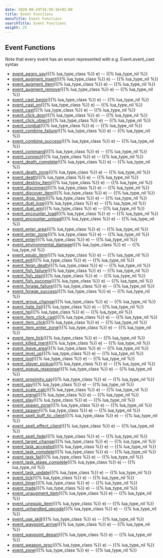 ```yaml
---
date: 2020-08-24T16:50:16+02:00
title: Event Functions
menuTitle: Event Functions
searchTitle: Event Functions
weight: 25
---
```


## Event Functions

Note that every event has an enum represented with e.g. Event.event_cast syntax

- [event_aggro_say](aggro_say)({{% lua_type_class %}} e) -- {{% lua_type_nil %}}
- [event_augment_insert](augment_insert)({{% lua_type_class %}} e) -- {{% lua_type_nil %}}
- [event_augment_item](augment_item)({{% lua_type_class %}} e) -- {{% lua_type_nil %}}
- [event_augment_remove](augment_remove)({{% lua_type_class %}} e) -- {{% lua_type_nil %}}
- [event_cast_begin](cast_begin)({{% lua_type_class %}} e) -- {{% lua_type_nil %}}
- [event_cast_on](cast_on)({{% lua_type_class %}} e) -- {{% lua_type_nil %}}
- [event_cast](cast)({{% lua_type_class %}} e) -- {{% lua_type_nil %}}
- [event_click_door](click_door)({{% lua_type_class %}} e) -- {{% lua_type_nil %}}
- [event_click_object](click_object)({{% lua_type_class %}} e) -- {{% lua_type_nil %}}
- [event_combat](combat)({{% lua_type_class %}} e) -- {{% lua_type_nil %}}
- [event_combine_failure](combine_failure)({{% lua_type_class %}} e) -- {{% lua_type_nil %}}
- [event_combine_success](combine_success)({{% lua_type_class %}} e) -- {{% lua_type_nil %}}
- [event_command](command)({{% lua_type_class %}} e) -- {{% lua_type_nil %}}
- [event_connect](connect)({{% lua_type_class %}} e) -- {{% lua_type_nil %}}
- [event_death_complete](death_complete)({{% lua_type_class %}} e) -- {{% lua_type_nil %}}
- [event_death_zone](death_zone)({{% lua_type_class %}} e) -- {{% lua_type_nil %}}
- [event_death](death)({{% lua_type_class %}} e) -- {{% lua_type_nil %}}
- [event_destroy_item](destroy_item)({{% lua_type_class %}} e) -- {{% lua_type_nil %}}
- [event_disconnect](disconnect)({{% lua_type_class %}} e) -- {{% lua_type_nil %}}
- [event_discover_item](discover_item)({{% lua_type_class %}} e) -- {{% lua_type_nil %}}
- [event_drop_item](drop_item)({{% lua_type_class %}} e) -- {{% lua_type_nil %}}
- [event_duel_lose](duel_lose)({{% lua_type_class %}} e) -- {{% lua_type_nil %}}
- [event_duel_win](duel_win)({{% lua_type_class %}} e) -- {{% lua_type_nil %}}
- [event_encounter_load](encounter_load)({{% lua_type_class %}} e) -- {{% lua_type_nil %}}
- [event_encounter_unload](encounter_unload)({{% lua_type_class %}} e) -- {{% lua_type_nil %}}
- [event_enter_area](enter_area)({{% lua_type_class %}} e) -- {{% lua_type_nil %}}
- [event_enter_zone](enter_zone)({{% lua_type_class %}} e) -- {{% lua_type_nil %}}
- [event_enter](enter)({{% lua_type_class %}} e) -- {{% lua_type_nil %}}
- [event_environmental_damage](environmental_damage)({{% lua_type_class %}} e) -- {{% lua_type_nil %}}
- [event_equip_item](equip_item)({{% lua_type_class %}} e) -- {{% lua_type_nil %}}
- [event_exit](exit)({{% lua_type_class %}} e) -- {{% lua_type_nil %}}
- [event_feign_death](feign_death)({{% lua_type_class %}} e) -- {{% lua_type_nil %}}
- [event_fish_failure](fish_failure)({{% lua_type_class %}} e) -- {{% lua_type_nil %}}
- [event_fish_start](fish_start)({{% lua_type_class %}} e) -- {{% lua_type_nil %}}
- [event_fish_success](fish_success)({{% lua_type_class %}} e) -- {{% lua_type_nil %}}
- [event_forage_failure](forage_failure)({{% lua_type_class %}} e) -- {{% lua_type_nil %}}
- [event_forage_success](forage_success)({{% lua_type_class %}} e) -- {{% lua_type_nil %}}
- [event_group_change](group_change)({{% lua_type_class %}} e) -- {{% lua_type_nil %}}
- [event_hate_list](hate_list)({{% lua_type_class %}} e) -- {{% lua_type_nil %}}
- [event_hp](hp)({{% lua_type_class %}} e) -- {{% lua_type_nil %}}
- [event_item_click_cast](item_click_cast)({{% lua_type_class %}} e) -- {{% lua_type_nil %}}
- [event_item_click](item_click)({{% lua_type_class %}} e) -- {{% lua_type_nil %}}
- [event_item_enter_zone](item_enter_zone)({{% lua_type_class %}} e) -- {{% lua_type_nil %}}
- [event_item_tick](item_tick)({{% lua_type_class %}} e) -- {{% lua_type_nil %}}
- [event_killed_merit](killed_merit)({{% lua_type_class %}} e) -- {{% lua_type_nil %}}
- [event_leave_area](leave_area)({{% lua_type_class %}} e) -- {{% lua_type_nil %}}
- [event_level_up](level_up)({{% lua_type_class %}} e) -- {{% lua_type_nil %}}
- [event_loot](loot)({{% lua_type_class %}} e) -- {{% lua_type_nil %}}
- [event_player_pickup](player_pickup)({{% lua_type_class %}} e) -- {{% lua_type_nil %}}
- [event_popup_response](popup_response)({{% lua_type_class %}} e) -- {{% lua_type_nil %}}
- [event_proximity_say](proximity_say)({{% lua_type_class %}} e) -- {{% lua_type_nil %}}
- [event_say](say)({{% lua_type_class %}} e) -- {{% lua_type_nil %}}
- [event_scale_calc](scale_calc)({{% lua_type_class %}} e) -- {{% lua_type_nil %}}
- [event_signal](signal)({{% lua_type_class %}} e) -- {{% lua_type_nil %}}
- [event_slay](slay)({{% lua_type_class %}} e) -- {{% lua_type_nil %}}
- [event_spawn_zone](spawn_zone)({{% lua_type_class %}} e) -- {{% lua_type_nil %}}
- [event_spawn](spawn)({{% lua_type_class %}} e) -- {{% lua_type_nil %}}
- [event_spell_buff_tic_client](spell_buff_tic_client)({{% lua_type_class %}} e) -- {{% lua_type_nil %}}
- [event_spell_effect_client](spell_effect_client)({{% lua_type_class %}} e) -- {{% lua_type_nil %}}
- [event_spell_fade](spell_fade)({{% lua_type_class %}} e) -- {{% lua_type_nil %}}
- [event_target_change](target_change)({{% lua_type_class %}} e) -- {{% lua_type_nil %}}
- [event_task_accepted](task_accepted)({{% lua_type_class %}} e) -- {{% lua_type_nil %}}
- [event_task_complete](task_complete)({{% lua_type_class %}} e) -- {{% lua_type_nil %}}
- [event_task_fail](task_fail)({{% lua_type_class %}} e) -- {{% lua_type_nil %}}
- [event_task_stage_complete](task_stage_complete)({{% lua_type_class %}} e) -- {{% lua_type_nil %}}
- [event_task_update](task_update)({{% lua_type_class %}} e) -- {{% lua_type_nil %}}
- [event_tick](tick)({{% lua_type_class %}} e) -- {{% lua_type_nil %}}
- [event_timer](timer)({{% lua_type_class %}} e) -- {{% lua_type_nil %}}
- [event_trade](trade)({{% lua_type_class %}} e) -- {{% lua_type_nil %}}
- [event_unaugment_item](unaugment_item)({{% lua_type_class %}} e) -- {{% lua_type_nil %}}
- [event_unequip_item](unequip_item)({{% lua_type_class %}} e) -- {{% lua_type_nil %}}
- [event_unhandled_opcode](unhandled_opcode)({{% lua_type_class %}} e) -- {{% lua_type_nil %}}
- [event_use_skill](use_skill)({{% lua_type_class %}} e) -- {{% lua_type_nil %}}
- [event_waypoint_arrive](waypoint_arrive)({{% lua_type_class %}} e) -- {{% lua_type_nil %}}
- [event_waypoint_depart](waypoint_depart)({{% lua_type_class %}} e) -- {{% lua_type_nil %}}
- [event_weapon_proc](weapon_proc)({{% lua_type_class %}} e) -- {{% lua_type_nil %}}
- [event_zone](zone)({{% lua_type_class %}} e) -- {{% lua_type_nil %}}